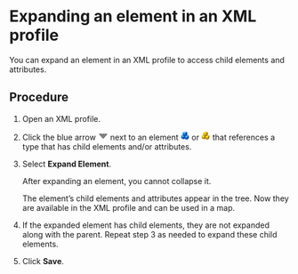 # Expanding an element in an XML profile

<head>
  <meta name="guidename" content="Integration"/>
  <meta name="context" content="GUID-d581b10e-f5d9-4ef3-8206-10b467715a6f"/>
</head>


You can expand an element in an XML profile to access child elements and attributes.

## Procedure

1.  Open an XML profile.

2.  Click the blue arrow ![icon](../Images/main-ic-arrow-blue-down-16=GUID-CA79043B-869E-4C8B-A46E-5D4D4FA1DBEE=1=en-us=Low_ee257e3c-4362-486e-b1f1-4d613b679c4c.jpg) next to an element ![Three blue building blocks.](../Images/main-ic-box-three-blue-16_492ab85c-6ce0-4dee-8d70-fe96386b828b.jpg) or ![Three yellow building blocks.](../Images/main-ic-box-three-yellow-16_fb1578cf-d17a-4d09-883a-b4cc8ff20398.jpg) that references a type that has child elements and/or attributes.

3.  Select **Expand Element**.

    After expanding an element, you cannot collapse it.

    The element’s child elements and attributes appear in the tree. Now they are available in the XML profile and can be used in a map.

4.  If the expanded element has child elements, they are not expanded along with the parent. Repeat step 3 as needed to expand these child elements.

5.  Click **Save**.